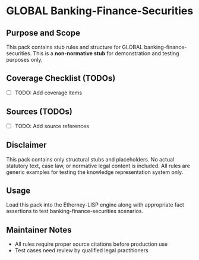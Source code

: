 # GLOBAL Banking-Finance-Securities

## Purpose and Scope

This pack contains stub rules and structure for GLOBAL banking-finance-securities. This is a **non-normative stub** for demonstration and testing purposes only.

## Coverage Checklist (TODOs)

- [ ] TODO: Add coverage items

## Sources (TODOs)

- [ ] TODO: Add source references

## Disclaimer

This pack contains only structural stubs and placeholders. No actual statutory text, case law, or normative legal content is included. All rules are generic examples for testing the knowledge representation system only.

## Usage

Load this pack into the Etherney-LISP engine along with appropriate fact assertions to test banking-finance-securities scenarios.

## Maintainer Notes

- All rules require proper source citations before production use
- Test cases need review by qualified legal practitioners

